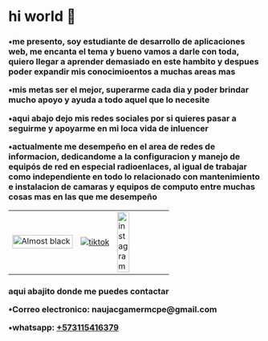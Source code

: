 
<h1> hi world 👋 </h1>
<h3> <p>•me presento, soy estudiante de desarrollo de aplicaciones web, me encanta el tema y bueno vamos a darle con toda, quiero llegar a aprender demasiado en este hambito y despues poder expandir mis conocimioentos a muchas areas mas</p>
  <p>•mis metas ser el mejor, superarme cada dia y poder brindar mucho apoyo y ayuda a todo aquel que lo necesite</p>
  <p>•aqui abajo dejo mis redes sociales por si quieres pasar a seguirme y apoyarme en mi loca vida de inluencer</p>
  <p>•actualmente me desempeño en el area de redes de informacion, dedicandome a la configuracion y manejo de equipós de red en especial radioenlaces, al igual de trabajar como independiente en todo lo relacionado con mantenimiento e instalacion de camaras y equipos de computo entre muchas cosas mas en las que me desempeño</p>
</h3>
<table  border="0" color="#ff000020">
  <td border="0">
<a title="youtube" href="https://www.youtube.com/naujacgamer"><img alt="Almost black monochrome logo" src="https://upload.wikimedia.org/wikipedia/commons/thumb/b/bf/YouTube_dark_logo_%282017%29.svg/120px-YouTube_dark_logo_%282017%29.svg.png" decoding="async" width="120" height="27" class="mw-file-element" srcset="https://upload.wikimedia.org/wikipedia/commons/thumb/b/bf/YouTube_dark_logo_%282017%29.svg/180px-YouTube_dark_logo_%282017%29.svg.png 1.5x, https://upload.wikimedia.org/wikipedia/commons/thumb/b/bf/YouTube_dark_logo_%282017%29.svg/240px-YouTube_dark_logo_%282017%29.svg.png 2x" data-file-width="512" data-file-height="114" alt="canal de youtube"></a></td>
 <td border="0">
<a title="tiktok" href="https://www.tiktok.com/@naujacgytoficial"><img src="https://upload.wikimedia.org/wikipedia/commons/b/b6/Tiktok_logo_text.svg" alt="tiktok"></a></td>
  <td border="0">
<a title="instagram" href="https://www.instagram.com/naujacgyt/"><img width="50%" height="50%" src="https://upload.wikimedia.org/wikipedia/commons/thumb/2/2a/Instagram_logo.svg/300px-Instagram_logo.svg.png" alt="instagram"></a></td>
</table>
<h3><p>aqui abajito donde me puedes contactar</p>
<p>•Correo electronico: naujacgamermcpe@gmail.com</p>
<p>•whatsapp:
<a title="whatsapp" href="https://api.whatsapp.com/send?phone=573115416379&text=hola%2C%20te%20gablo%20de%20github.">+573115416379</a>
</p></h3>

